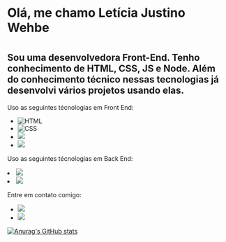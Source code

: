<h1>Olá, me chamo Letícia Justino Wehbe<h1/>
<h2>Sou uma desenvolvedora Front-End. Tenho conhecimento de HTML, CSS, JS e Node. Além do conhecimento técnico nessas tecnologias já desenvolvi vários projetos usando elas.</h2>
<p>Uso as seguintes técnologias em Front End:</p>
<ul>
  <li> <img src="https://img.shields.io/badge/HTML5-E34F26?style=for-the-badge&logo=html5&logoColor=white" alt="HTML"> </li>
  <li> <img src="https://img.shields.io/badge/CSS3-1572B6?style=for-the-badge&logo=css3&logoColor=white" alt="CSS"> </li>
  <li> <img src="https://img.shields.io/badge/JavaScript-F7DF1E?style=for-the-badge&logo=javascript&logoColor=black"></li>
  <li> <img src="https://img.shields.io/badge/React-20232A?style=for-the-badge&logo=react&logoColor=61DAFB"></li>
</ul>
  
<p>Uso as seguintes técnologias em Back End:</p>
   <li> <img src="https://img.shields.io/badge/Node.js-43853D?style=for-the-badge&logo=node.js&logoColor=white"></li>
  <li> <img src="https://img.shields.io/badge/MongoDB-4EA94B?style=for-the-badge&logo=mongodb&logoColor=white"></li>
</ul>

<p>Entre em contato comigo:</p>
<ul>
  <li> <a href="https://www.linkedin.com/in/let%C3%ADcia-justino-wehbe/"><img src="https://img.shields.io/badge/LinkedIn-0077B5?style=for-the-badge&logo=linkedin&logoColor=white"> <a/>
  <li> <a href="mailto:lehjustinowehbe@gmail.com"><img src="https://img.shields.io/badge/Gmail-D14836?style=for-the-badge&logo=gmail&logoColor=white"> <a/>
  </li>
</ul>
<div>

[![Anurag's GitHub stats](https://github-readme-stats.vercel.app/api?username=Lelehjustino)](https://github.com/anuraghazra/github-readme-stats)


